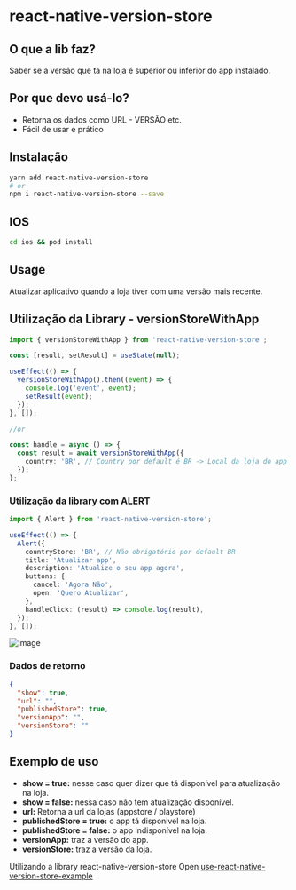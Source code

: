 # react-native-version-store

## O que a lib faz?

Saber se a versão que ta na loja é superior ou inferior do app instalado.

## Por que devo usá-lo?

- Retorna os dados como URL - VERSÂO etc.
- Fácil de usar e prático

## Instalação

```bash
yarn add react-native-version-store
# or
npm i react-native-version-store --save
```

## IOS

```bash
cd ios && pod install
```

## Usage

Atualizar aplicativo quando a loja tiver com uma versão mais recente.

## Utilização da Library - versionStoreWithApp

```ts
import { versionStoreWithApp } from 'react-native-version-store';

const [result, setResult] = useState(null);

useEffect(() => {
  versionStoreWithApp().then((event) => {
    console.log('event', event);
    setResult(event);
  });
}, []);

//or

const handle = async () => {
  const result = await versionStoreWithApp({
    country: 'BR', // Country por default é BR -> Local da loja do app
  });
};
```

### Utilização da library com ALERT

```ts
import { Alert } from 'react-native-version-store';

useEffect(() => {
  Alert({
    countryStore: 'BR', // Não obrigatório por default BR
    title: 'Atualizar app',
    description: 'Atualize o seu app agora',
    buttons: {
      cancel: 'Agora Não',
      open: 'Quero Atualizar',
    },
    handleClick: (result) => console.log(result),
  });
}, []);
```

![image](https://user-images.githubusercontent.com/53883958/207477918-97bce1de-9d7a-484c-b062-7bcdda926cd3.png)

### Dados de retorno

```json
{
  "show": true,
  "url": "",
  "publishedStore": true,
  "versionApp": "",
  "versionStore": ""
}
```

## Exemplo de uso

- **show = true:** nesse caso quer dizer que tá disponível para atualização na loja.
- **show = false:** nessa caso não tem atualização disponível.
- **url:** Retorna a url da lojas (appstore / playstore)
- **publishedStore = true:** o app tá disponivel na loja.
- **publishedStore = false:** o app indisponível na loja.
- **versionApp:** traz a versão do app.
- **versionStore:** traz a versão da loja.

Utilizando a library react-native-version-store
Open [use-react-native-version-store-example](https://github.com/fabionmoraes/native-version-store)
